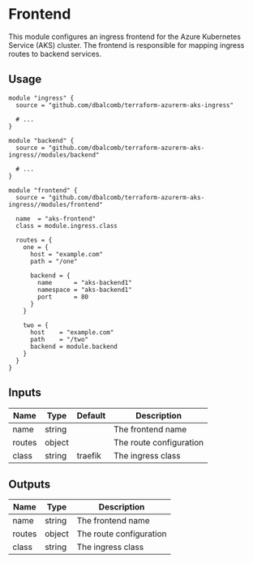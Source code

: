 # Frontend

This module configures an ingress frontend for the Azure Kubernetes Service
(AKS) cluster. The frontend is responsible for mapping ingress routes to backend
services.

## Usage

```hcl
module "ingress" {
  source = "github.com/dbalcomb/terraform-azurerm-aks-ingress"

  # ...
}

module "backend" {
  source = "github.com/dbalcomb/terraform-azurerm-aks-ingress//modules/backend"

  # ...
}

module "frontend" {
  source = "github.com/dbalcomb/terraform-azurerm-aks-ingress//modules/frontend"

  name  = "aks-frontend"
  class = module.ingress.class

  routes = {
    one = {
      host = "example.com"
      path = "/one"

      backend = {
        name      = "aks-backend1"
        namespace = "aks-backend1"
        port      = 80
      }
    }

    two = {
      host    = "example.com"
      path    = "/two"
      backend = module.backend
    }
  }
}
```

## Inputs

| Name   | Type   | Default | Description             |
| ------ | ------ | ------- | ----------------------- |
| name   | string |         | The frontend name       |
| routes | object |         | The route configuration |
| class  | string | traefik | The ingress class       |

## Outputs

| Name   | Type   | Description             |
| ------ | ------ | ----------------------- |
| name   | string | The frontend name       |
| routes | object | The route configuration |
| class  | string | The ingress class       |
